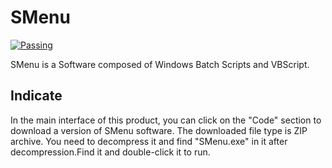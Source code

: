 # SMenu
[![Passing](https://img.shields.io/badge/SMenu-passing-green/?style=for-the-badge&logo=github)](https://github.com/CLoneLING/SMenu)

SMenu is a Software composed of Windows Batch Scripts and VBScript.
## Indicate
In the main interface of this product, you can click on the "Code" section to download a version of SMenu software. The downloaded file type is ZIP archive. You need to decompress it and find "SMenu.exe" in it after decompression.Find it and double-click it to run.
